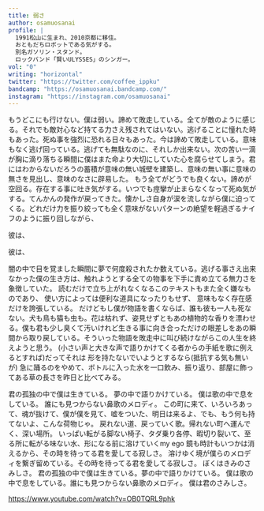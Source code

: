 ```yaml
---
title: 弱さ
author: osamuosanai
profile: |
  1991松山に生まれ、2010京都に移住。
  おともだちロボットである気がする。
  別名ガソリン・スタンド。
  ロックバンド「賢いULYSSES」のシンガー。
vol: "0"
writing: "horizontal"
twitter: "https://twitter.com/coffee_ippku"
bandcamp: "https://osamuosanai.bandcamp.com/"
instagram: "https://instagram.com/osamuosanai"
---
```


もうどこにも行けない。僕は弱い。諦めて敗走している。全てが敵のように感じる。それでも敵対心など持てる力さえ残されてはいない。逃げることに憧れた時もあった。死ぬ事を強烈に恐れる日々もあった。今は諦めて敗走している。意味もなく逃げ回っている。逃げても無駄なのに、それしか出来ない。次の苦い一滴が胸に滴り落ちる瞬間に僕はまた命より大切にしていた心を腐らせてしまう。君にはわからないだろうの蓄積が意味の無い城壁を建築し、意味の無い事に意味の無さを見出し、意味のなさに辟易した。
もう全てがどうでも良くない。諦めが空回る。存在する事に吐き気がする。いつでも痙攣が止まらなくなって死ぬ気がする。てんかんの発作が戻ってきた。懐かしさ自身が涙を流しながら僕に迫ってくる。どれだけ力を振り絞っても全く意味がないパターンの絶望を軽過ぎるナイフのように振り回しながら、

彼は、

彼は、

闇の中で目を覚ました瞬間に夢で何度殺されたか数えている。逃げる事さえ出来なかった僕の生き方は、触れようとする全ての物事を下手に責め立てる無力さを象徴していた。
読むだけで立ち上がれなくなるこのテキストもまた全く嫌なものであり、
使い方によっては便利な道具になったりもせず、
意味もなく存在感だけを誇張している。
だけどもし僕が物語を書くならば、誰も彼も一人も死なない。犬も鳥も猫も虫も。花は枯れず、姿見せずともあの植物的な香りを漂わせる。僕も君も少し臭くて汚いけれど生きる事に向き合っただけの眼差しをあの瞬間から取り戻している。そういった物語を敗走中に叫び続けながらこの人生を終えようと思う。
(小さい声と大きな声で語りかけてくる者からの手紙を歌に例えるとすれば)だってそれは
形を持たないでいようとするなら(抵抗する気も無いが)
急に踊るのをやめて、ボトルに入った水を一口飲み、振り返り、部屋に飾ってある草の長さを昨日と比べてみる。

君の孤独の中で僕は生きている。
夢の中で語りかけている。
僕は歌の中で息をしている。
誰にも見つからない鼻歌のメロディ。
この町に来て、いろいろあって、魂が抜けて、僕が僕を見て、嘘をついた、明日は来るよ、でも、もう何も持てないよ、こんな荷物じゃ。
戻れない道、戻っていく歌。帰れない町へ運んでく、深い場所。
いっぱい転がる脚ない椅子、タダ乗り各停、暇切り裂いて、至る所に転がる味ない水、形になる前に溶けていくmy ego
鏡も時計もいつかは消えるから、その時を待ってる君を愛してる寂しさ。
溶けゆく境が僕らのメロディを繋ぎ留めている。その時を待ってる君を愛してる寂しさ。
ぼくはきみのさみしさ。
君の孤独の中で僕は生きている。夢の中で語りかけている。
僕は歌の中で息をしている。誰にも見つからない鼻歌のメロディ。
僕は君のさみしさ。

https://www.youtube.com/watch?v=OB0TQRL9phk
